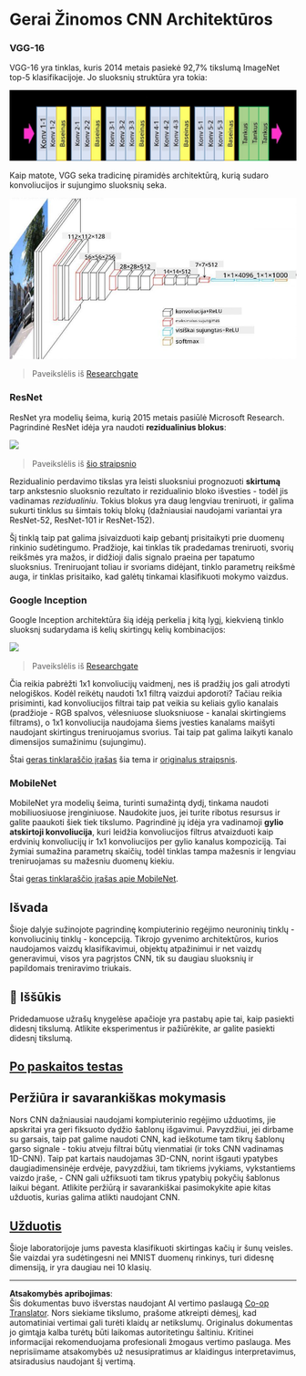 <!--
CO_OP_TRANSLATOR_METADATA:
{
  "original_hash": "2f7b97b375358cb51a1e098df306bf73",
  "translation_date": "2025-08-31T17:36:15+00:00",
  "source_file": "lessons/4-ComputerVision/07-ConvNets/CNN_Architectures.md",
  "language_code": "lt"
}
-->
# Gerai Žinomos CNN Architektūros

### VGG-16

VGG-16 yra tinklas, kuris 2014 metais pasiekė 92,7% tikslumą ImageNet top-5 klasifikacijoje. Jo sluoksnių struktūra yra tokia:

![ImageNet Layers](../../../../../translated_images/vgg-16-arch1.d901a5583b3a51baeaab3e768567d921e5d54befa46e1e642616c5458c934028.lt.jpg)

Kaip matote, VGG seka tradicinę piramidės architektūrą, kurią sudaro konvoliucijos ir sujungimo sluoksnių seka.

![ImageNet Pyramid](../../../../../translated_images/vgg-16-arch.64ff2137f50dd49fdaa786e3f3a975b3f22615efd13efb19c5d22f12e01451a1.lt.jpg)

> Paveikslėlis iš [Researchgate](https://www.researchgate.net/figure/Vgg16-model-structure-To-get-the-VGG-NIN-model-we-replace-the-2-nd-4-th-6-th-7-th_fig2_335194493)

### ResNet

ResNet yra modelių šeima, kurią 2015 metais pasiūlė Microsoft Research. Pagrindinė ResNet idėja yra naudoti **rezidualinius blokus**:

<img src="images/resnet-block.png" width="300"/>

> Paveikslėlis iš [šio straipsnio](https://arxiv.org/pdf/1512.03385.pdf)

Rezidualinio perdavimo tikslas yra leisti sluoksniui prognozuoti **skirtumą** tarp ankstesnio sluoksnio rezultato ir rezidualinio bloko išvesties - todėl jis vadinamas *rezidualiniu*. Tokius blokus yra daug lengviau treniruoti, ir galima sukurti tinklus su šimtais tokių blokų (dažniausiai naudojami variantai yra ResNet-52, ResNet-101 ir ResNet-152).

Šį tinklą taip pat galima įsivaizduoti kaip gebantį prisitaikyti prie duomenų rinkinio sudėtingumo. Pradžioje, kai tinklas tik pradedamas treniruoti, svorių reikšmės yra mažos, ir didžioji dalis signalo praeina per tapatumo sluoksnius. Treniruojant toliau ir svoriams didėjant, tinklo parametrų reikšmė auga, ir tinklas prisitaiko, kad galėtų tinkamai klasifikuoti mokymo vaizdus.

### Google Inception

Google Inception architektūra šią idėją perkelia į kitą lygį, kiekvieną tinklo sluoksnį sudarydama iš kelių skirtingų kelių kombinacijos:

<img src="images/inception.png" width="400"/>

> Paveikslėlis iš [Researchgate](https://www.researchgate.net/figure/Inception-module-with-dimension-reductions-left-and-schema-for-Inception-ResNet-v1_fig2_355547454)

Čia reikia pabrėžti 1x1 konvoliucijų vaidmenį, nes iš pradžių jos gali atrodyti nelogiškos. Kodėl reikėtų naudoti 1x1 filtrą vaizdui apdoroti? Tačiau reikia prisiminti, kad konvoliucijos filtrai taip pat veikia su keliais gylio kanalais (pradžioje - RGB spalvos, vėlesniuose sluoksniuose - kanalai skirtingiems filtrams), o 1x1 konvoliucija naudojama šiems įvesties kanalams maišyti naudojant skirtingus treniruojamus svorius. Tai taip pat galima laikyti kanalo dimensijos sumažinimu (sujungimu).

Štai [geras tinklaraščio įrašas](https://medium.com/analytics-vidhya/talented-mr-1x1-comprehensive-look-at-1x1-convolution-in-deep-learning-f6b355825578) šia tema ir [originalus straipsnis](https://arxiv.org/pdf/1312.4400.pdf).

### MobileNet

MobileNet yra modelių šeima, turinti sumažintą dydį, tinkama naudoti mobiliuosiuose įrenginiuose. Naudokite juos, jei turite ribotus resursus ir galite paaukoti šiek tiek tikslumo. Pagrindinė jų idėja yra vadinamoji **gylio atskirtoji konvoliucija**, kuri leidžia konvoliucijos filtrus atvaizduoti kaip erdvinių konvoliucijų ir 1x1 konvoliucijos per gylio kanalus kompoziciją. Tai žymiai sumažina parametrų skaičių, todėl tinklas tampa mažesnis ir lengviau treniruojamas su mažesniu duomenų kiekiu.

Štai [geras tinklaraščio įrašas apie MobileNet](https://medium.com/analytics-vidhya/image-classification-with-mobilenet-cc6fbb2cd470).

## Išvada

Šioje dalyje sužinojote pagrindinę kompiuterinio regėjimo neuroninių tinklų - konvoliucinių tinklų - koncepciją. Tikrojo gyvenimo architektūros, kurios naudojamos vaizdų klasifikavimui, objektų atpažinimui ir net vaizdų generavimui, visos yra pagrįstos CNN, tik su daugiau sluoksnių ir papildomais treniravimo triukais.

## 🚀 Iššūkis

Pridedamuose užrašų knygelėse apačioje yra pastabų apie tai, kaip pasiekti didesnį tikslumą. Atlikite eksperimentus ir pažiūrėkite, ar galite pasiekti didesnį tikslumą.

## [Po paskaitos testas](https://ff-quizzes.netlify.app/en/ai/quiz/14)

## Peržiūra ir savarankiškas mokymasis

Nors CNN dažniausiai naudojami kompiuterinio regėjimo užduotims, jie apskritai yra geri fiksuoto dydžio šablonų išgavimui. Pavyzdžiui, jei dirbame su garsais, taip pat galime naudoti CNN, kad ieškotume tam tikrų šablonų garso signale - tokiu atveju filtrai būtų vienmatiai (ir toks CNN vadinamas 1D-CNN). Taip pat kartais naudojamas 3D-CNN, norint išgauti ypatybes daugiadimensinėje erdvėje, pavyzdžiui, tam tikriems įvykiams, vykstantiems vaizdo įraše, - CNN gali užfiksuoti tam tikrus ypatybių pokyčių šablonus laikui bėgant. Atlikite peržiūrą ir savarankiškai pasimokykite apie kitas užduotis, kurias galima atlikti naudojant CNN.

## [Užduotis](lab/README.md)

Šioje laboratorijoje jums pavesta klasifikuoti skirtingas kačių ir šunų veisles. Šie vaizdai yra sudėtingesni nei MNIST duomenų rinkinys, turi didesnę dimensiją, ir yra daugiau nei 10 klasių.

---

**Atsakomybės apribojimas**:  
Šis dokumentas buvo išverstas naudojant AI vertimo paslaugą [Co-op Translator](https://github.com/Azure/co-op-translator). Nors siekiame tikslumo, prašome atkreipti dėmesį, kad automatiniai vertimai gali turėti klaidų ar netikslumų. Originalus dokumentas jo gimtąja kalba turėtų būti laikomas autoritetingu šaltiniu. Kritinei informacijai rekomenduojama profesionali žmogaus vertimo paslauga. Mes neprisiimame atsakomybės už nesusipratimus ar klaidingus interpretavimus, atsiradusius naudojant šį vertimą.